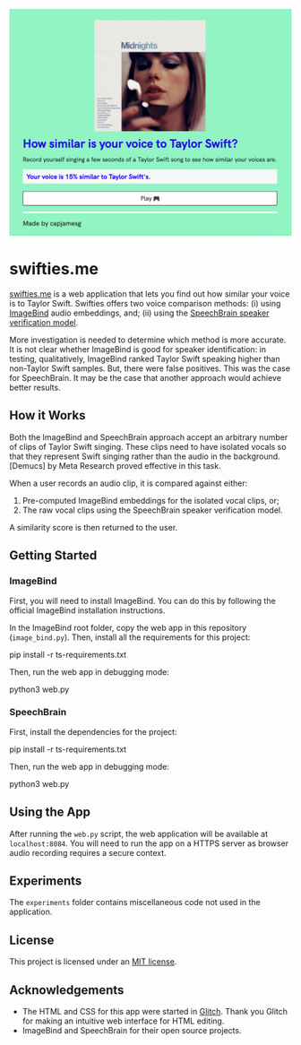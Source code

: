 ![swifties.me homepage](screenshot.png)

# swifties.me

[swifties.me](https://swifties.me) is a web application that lets you find out how similar your voice is to Taylor Swift. Swifties offers two voice comparison methods: (i) using [ImageBind](https://github.com/facebookresearch/ImageBind) audio embeddings, and; (ii) using the [SpeechBrain speaker verification model](https://github.com/speechbrain/speechbrain/).

More investigation is needed to determine which method is more accurate. It is not clear whether ImageBind is good for speaker identification: in testing, qualitatively, ImageBind ranked Taylor Swift speaking higher than non-Taylor Swift samples. But, there were false positives. This was the case for SpeechBrain. It may be the case that another approach would achieve better results.

## How it Works

Both the ImageBind and SpeechBrain approach accept an arbitrary number of clips of Taylor Swift singing. These clips need to have isolated vocals so that they represent Swift singing rather than the audio in the background. [Demucs] by Meta Research proved effective in this task.

When a user records an audio clip, it is compared against either:

1. Pre-computed ImageBind embeddings for the isolated vocal clips, or;
2. The raw vocal clips using the SpeechBrain speaker verification model.

A similarity score is then returned to the user.

## Getting Started

### ImageBind

First, you will need to install ImageBind. You can do this by following the official ImageBind installation instructions.

In the ImageBind root folder, copy the web app in this repository (`image_bind.py`). Then, install all the requirements for this project:

pip install -r ts-requirements.txt

Then, run the web app in debugging mode:

python3 web.py

### SpeechBrain

First, install the dependencies for the project:

pip install -r ts-requirements.txt

Then, run the web app in debugging mode:

python3 web.py

## Using the App

After running the `web.py` script, the web application will be available at `localhost:8084`. You will need to run the app on a HTTPS server as browser audio recording requires a secure context.

## Experiments

The `experiments` folder contains miscellaneous code not used in the application.

## License

This project is licensed under an [MIT license](LICENSE).

## Acknowledgements

- The HTML and CSS for this app were started in [Glitch](https://glitch.com/). Thank you Glitch for making an intuitive web interface for HTML editing.
- ImageBind and SpeechBrain for their open source projects.